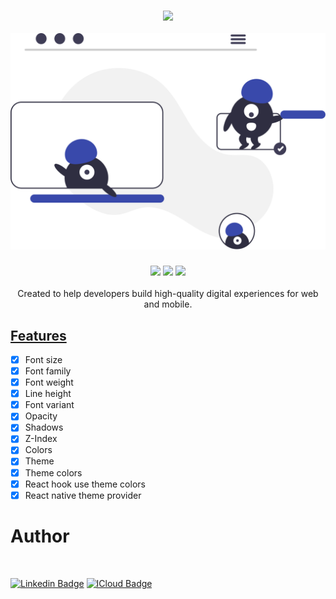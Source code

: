 <h3 align="center"><img src="https://img.shields.io/badge/@mathone-design_system-%233949ab?style=for-the-badge"></img></h3>
<p align="center">
  <img alt="Banner" title="#Banner" src="./assets/banner.svg" />
</p>
<h3 align="center"><img src="https://img.shields.io/github/languages/top/mathone/design-system?color=%235c6bc0"></img> <img src="https://img.shields.io/github/languages/code-size/mathone/design-system?color=%235c6bc0"></img> <img src="https://img.shields.io/github/issues/mathone/design-system?color=%235c6bc0"></img></h3>
<p align="center">Created to help developers build high-quality digital experiences for web and mobile.</p>

<h2><a href="#features">Features</a></h2>

- [x] Font size
- [x] Font family
- [x] Font weight
- [x] Line height
- [x] Font variant
- [x] Opacity
- [x] Shadows
- [x] Z-Index
- [x] Colors
- [x] Theme
- [x] Theme colors
- [x] React hook use theme colors
- [x] React native theme provider

# Author

<a href="https://www.linkedin.com/in/mathioni/">
  <img style="border-radius: 50px;" src="https://avatars.githubusercontent.com/u/25616687?v=4" width="100px;" alt=""/>
</a>

[![Linkedin Badge](https://img.shields.io/badge/-Lucas_Mathioni-blue?style=flat-square&logo=Linkedin&logoColor=white&link=https://www.linkedin.com/in/mathioni/)](https://www.linkedin.com/in/mathioni/)
[![ICloud Badge](https://img.shields.io/badge/-mathioni@me.com-c14438?style=flat-square&logo=Mail.Ru&logoColor=white&link=mailto:mathioni@me.com)](mailto:mathioni@me.com)
